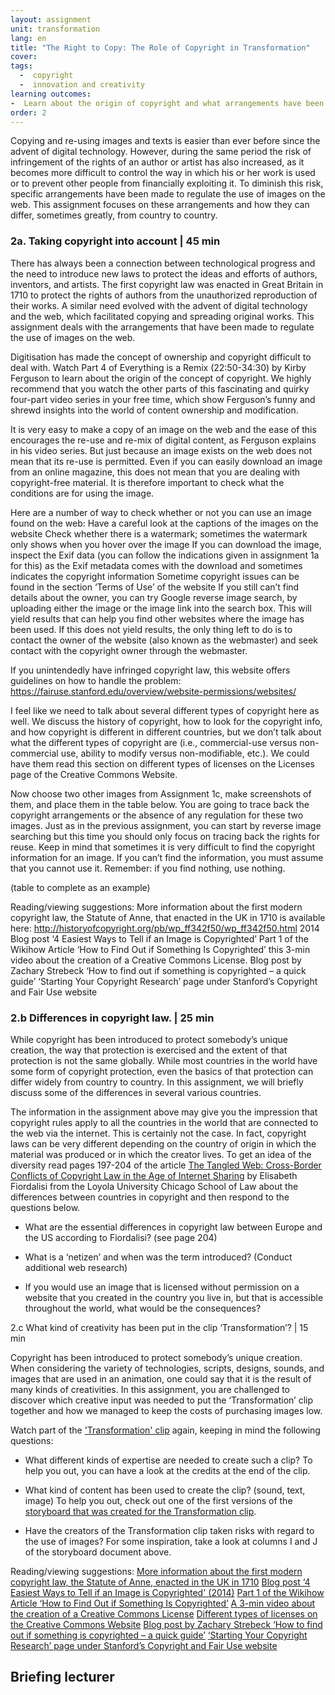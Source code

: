 ```yaml
---
layout: assignment
unit: transformation
lang: en
title: "The Right to Copy: The Role of Copyright in Transformation"  
cover:
tags:
  -  copyright
  -  innovation and creativity
learning outcomes:
-  Learn about the origin of copyright and what arrangements have been made on the web to both protect the rights of authors while at the same time ensuring that content that can be shared freely.
order: 2
---
```

Copying and re-using images and texts is easier than ever before since the advent of digital technology. However, during the same period the risk of infringement of the rights of an author or artist has also increased, as it becomes more difficult to control the way in which his or her work is used or to prevent other people from financially exploiting it. To diminish this risk, specific arrangements have been made to regulate the use of images on the web. This assignment focuses on these arrangements and how they can differ, sometimes greatly, from country to country.
<!-- more -->

<!-- briefing-student -->

### 2a. Taking copyright into account | 45 min 
<!-- section-contents -->

There has always been a connection between technological progress and the need to introduce new laws to protect the ideas and efforts of authors, inventors, and artists.  The first copyright law was enacted in Great Britain in 1710 to protect the rights of authors from the unauthorized reproduction of their works. A similar need evolved with the advent of digital technology and the web, which facilitated copying and spreading original works. This assignment deals with the arrangements that have been made to regulate the use of images on the web.

Digitisation has made the concept of ownership and copyright difficult to deal with.
Watch Part 4 of Everything is a Remix (22:50-34:30) by Kirby Ferguson to learn about the origin of the concept of copyright. We highly recommend that you watch the other parts of this fascinating and quirky four-part video series in your free time, which show Ferguson’s funny and shrewd insights into the world of content ownership and modification.

It is very easy to make a copy of an image on the web and the ease of this encourages the re-use and re-mix of digital content, as Ferguson explains in his video series. But just because an image exists on the web does not mean that its re-use is permitted. Even if you can easily download an image from an online magazine, this does not mean that you are dealing with copyright-free material. It is therefore important to check what the conditions are for using the image. 

Here are a number of way to check whether or not you can use an image found on the web: 
Have a careful look at the captions of the images on the website
Check whether there is a watermark; sometimes the watermark only shows when you hover over the image 
If you can download the image, inspect the Exif data (you can follow the indications given in assignment 1a for this) as the Exif metadata comes with the download and sometimes indicates the copyright information
Sometime copyright issues can be found in the section ‘Terms of Use’ of the website 
If you still can’t find details about the owner, you can try Google reverse image search, by uploading either the image or the image link into the search box. This will yield results that can help you find other websites where the image has been used.
If this does not yield results, the only thing left to do is to contact the owner of the website (also known as the webmaster) and seek contact with the copyright owner through the webmaster. 

If you unintendedly have infringed copyright law, this website offers guidelines on how to handle the problem: 
https://fairuse.stanford.edu/overview/website-permissions/websites/ 

I feel like we need to talk about several different types of copyright here as well. We discuss the history of copyright, how to look for the copyright info, and how copyright is different in different countries, but we don’t talk about what the different types of copyright are (i.e., commercial-use versus non-commercial use, ability to modify versus non-modifiable, etc.). We could have them read this section on different types of licenses on the Licenses page of the Creative Commons Website.

Now choose two other images from Assignment 1c, make screenshots of them, and place them in the table below. You are going to trace back the copyright arrangements or the absence of any regulation for these two images. Just as in the previous assignment, you can start by reverse image searching but this time you should only focus on tracing back the rights for reuse. Keep in mind that sometimes it is very difficult to find the copyright information for an image. If you can’t find the information, you must assume that you cannot use it. Remember: if you find nothing, use nothing. 


(table to complete as an example) 
    
Reading/viewing suggestions:
More information about the first modern copyright law, the Statute of Anne, that enacted in the UK in 1710 is available here: http://historyofcopyright.org/pb/wp_ff342f50/wp_ff342f50.html 
2014 Blog post ‘4 Easiest Ways to Tell if an Image is Copyrighted’
Part 1 of the Wikihow Article ‘How to Find Out if Something Is Copyrighted’
this 3-min video about the creation of a Creative Commons License.
Blog post by Zachary Strebeck ‘How to find out if something is copyrighted – a quick guide’
‘Starting Your Copyright Research’ page under Stanford’s Copyright and Fair Use website

<!-- section -->  

### 2.b  Differences in copyright law. | 25 min

While copyright has been introduced to protect somebody’s unique creation, the way that protection is exercised and the extent of that protection is not the same globally. While most countries in the world have some form of copyright protection, even the basics of that protection can differ widely from country to country. In this assignment, we will briefly discuss some of the differences in several various countries.


The information in the assignment above may give you the impression that copyright rules apply to all the countries in the world that are connected to the web via the internet. This is certainly not the case. In fact, copyright laws can be very different depending on the country of origin in which the material was produced or in which the creator lives. 
To get an idea of the diversity read pages 197-204 of the article [The Tangled Web: Cross-Border Conflicts of Copyright Law in the Age of Internet Sharing](https://lawecommons.luc.edu/cgi/viewcontent.cgi?article=1178&context=lucilr) by Elisabeth Fiordalisi from the Loyola University Chicago School of Law about the differences between countries in copyright and then respond to the questions below.


- What are the essential differences in copyright law between Europe and the US according to Fiordalisi? (see page 204) 

- What is a ‘netizen’ and when was the term introduced? (Conduct additional web research) 

- If you would use an image that is licensed without permission on a website that you created in the country you live in, but that is accessible throughout the world, what would be the consequences? 

<!-- section -->  

2.c   What kind of creativity has been put in the clip ‘Transformation’? | 15 min

Copyright has been introduced to protect somebody’s unique creation. When considering the variety of technologies, scripts, designs, sounds, and images that are used in an animation, one could say that it is the result of many kinds of creativities. In this assignment, you are challenged to discover which creative input was needed to put the ‘Transformation’ clip together and how we managed to keep the costs of purchasing images low. 

Watch part of the ['Transformation' clip](https://ranke2.uni.lu/u/transformation/#c-clip.en) again, keeping in mind the following questions: 

- What different kinds of expertise are needed to create such a clip? To help you out, you can have a look at the credits at the end of the clip. 

- What kind of content has been used to create the clip? (sound, text, image) To help you out, check out one of the first versions of the [storyboard that was created for the Transformation clip](https://docs.google.com/spreadsheets/d/1Y6V7TX3o75lHOnPznarbfz16hv0q157vvr1qT3Y688w/edit?usp=sharing).

- Have the creators of the Transformation clip taken risks with regard to the use of images? For some inspiration, take a look at columns I and J of the storyboard document above. 

Reading/viewing suggestions:
[More information about the first modern copyright law, the Statute of Anne, enacted in the UK in 1710](http://historyofcopyright.org/pb/wp_ff342f50/wp_ff342f50.html)
[Blog post ‘4 Easiest Ways to Tell if an Image is Copyrighted' (2014)](https://www.drumbeatmarketing.net/marketing-blog/4-easiest-ways-tell-image-copyrighted)
[Part 1 of the Wikihow Article ‘How to Find Out if Something Is Copyrighted’](https://www.wikihow.com/Find-Out-if-Something-Is-Copyrighted)
[A 3-min video about the creation of a Creative Commons License](https://vimeo.com/13590841)
[Different types of licenses on the Creative Commons Website](https://creativecommons.org/licenses/)
[Blog post by Zachary Strebeck ‘How to find out if something is copyrighted – a quick guide’](https://strebecklaw.com/find-something-copyrighted-quick-guide/)
[‘Starting Your Copyright Research’ page under Stanford’s Copyright and Fair Use website](https://fairuse.stanford.edu/overview/copyright-research/getting-started/)

<!-- briefing-teacher -->
## Briefing lecturer
